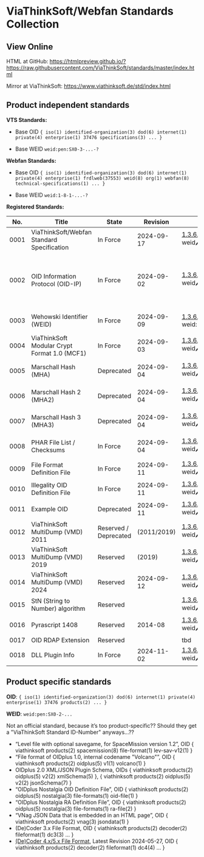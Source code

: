 # ViaThinkSoft/Webfan Standards Collection

## View Online

HTML at GitHub: https://htmlpreview.github.io/?https://raw.githubusercontent.com/ViaThinkSoft/standards/master/index.html

Mirror at ViaThinkSoft: https://www.viathinksoft.de/std/index.html

## Product independent standards

**VTS Standards:**

- Base OID	`{ iso(1) identified-organization(3) dod(6) internet(1) private(4) enterprise(1) 37476 specifications(3) ... }`

- Base WEID	`weid:pen:SX0-3-...-?`

**Webfan Standards:**

- Base OID `{ iso(1) identified-organization(3) dod(6) internet(1) private(4) enterprise(1) frdlweb(37553) weid(8) org(1) webfan(8) technical-specifications(1) ... }`

- Base WEID `weid:1-8-1-...-?`

**Registered Standards:**

| No.  | Title                                      | State            | Revision   | OID / WEID                                                                                                 | Resources                                                                           |
|------|--------------------------------------------|------------------|------------|------------------------------------------------------------------------------------------------------------|-------------------------------------------------------------------------------------|
| 0001 | ViaThinkSoft/Webfan Standard Specification | In Force         | 2024-09-17 | [1.3.6.1.4.1.37476.3.0.0](https://hosted.oidplus.com/viathinksoft/?goto=oid%3A1.3.6.1.4.1.37476.3.0.0)<br>weid:pen:SX0-3-0-0-5    | [TXT](https://github.com/ViaThinkSoft/standards/blob/main/viathinksoft-std-0001-std.txt) / [NROFF](https://github.com/ViaThinkSoft/standards/blob/main/viathinksoft-std-0001-std.nroff) |
| 0002 | OID Information Protocol (OID-IP)          | In Force         | 2024-09-02 | [1.3.6.1.4.1.37476.3.5.10](https://hosted.oidplus.com/viathinksoft/?goto=oid%3A1.3.6.1.4.1.37476.3.5.10)<br>weid:pen:SX0-3-5-A-6  | [TXT](https://github.com/ViaThinkSoft/standards/blob/main/viathinksoft-std-0002-oidip.txt) / [NROFF](https://github.com/ViaThinkSoft/standards/blob/main/viathinksoft-std-0002-oidip.nroff) / [JSON-Schema](https://github.com/ViaThinkSoft/standards/blob/main/viathinksoft-std-0002-oidip.json) / [XML-Schema](https://github.com/ViaThinkSoft/standards/blob/main/viathinksoft-std-0002-oidip.xsd) / [IETF I-D](https://datatracker.ietf.org/doc/draft-viathinksoft-oidip/10/) |
| 0003 | Wehowski Identifier (WEID)                 | In Force         | 2024-09-09 | [1.3.6.1.4.1.37553.8.1.8.1.6](https://registry.frdl.de/?goto=oid%3A1.3.6.1.4.1.37553.8.1.8.1.6)<br>weid:1-8-1-6-2           | [TXT](https://github.com/ViaThinkSoft/standards/blob/main/viathinksoft-std-0003-weid.txt) / [NROFF](https://github.com/ViaThinkSoft/standards/blob/main/viathinksoft-std-0003-weid.nroff) / [Website](https://weid.info/spec.html) |
| 0004 | ViaThinkSoft Modular Crypt Format 1.0 (MCF1) | In Force         | 2024-09-03 | [1.3.6.1.4.1.37476.3.0.1.1](https://hosted.oidplus.com/viathinksoft/?goto=oid%3A1.3.6.1.4.1.37476.3.0.1.1)<br>weid:pen:SX0-3-0-1-1-5 | [TXT](https://github.com/ViaThinkSoft/standards/blob/main/viathinksoft-std-0004-mcf1.txt) / [NROFF](https://github.com/ViaThinkSoft/standards/blob/main/viathinksoft-std-0004-mcf1.nroff) / [RefImpl](https://github.com/danielmarschall/php_utils/blob/master/vts_crypt.inc.php) |
| 0005 | Marschall Hash (MHA)                     | Deprecated | 2024-09-04  | [1.3.6.1.4.1.37476.3.2.1.1](https://hosted.oidplus.com/viathinksoft/?goto=oid%3A1.3.6.1.4.1.37476.3.2.1.1)<br>weid:pen:SX0-3-2-1-1-1 | [TXT](https://github.com/ViaThinkSoft/standards/blob/main/viathinksoft-std-0005-mha1.txt) / [NROFF](https://github.com/ViaThinkSoft/standards/blob/main/viathinksoft-std-0005-mha1.nroff) / [RefImpl](https://github.com/danielmarschall/php_utils/blob/master/vts_crypt.inc.php) |
| 0006 | Marschall Hash 2 (MHA2)                  | Deprecated | 2024-09-04  | [1.3.6.1.4.1.37476.3.2.1.2](https://hosted.oidplus.com/viathinksoft/?goto=oid%3A1.3.6.1.4.1.37476.3.2.1.2)<br>weid:pen:SX0-3-2-1-2-9 | [TXT](https://github.com/ViaThinkSoft/standards/blob/main/viathinksoft-std-0006-mha2.txt) / [NROFF](https://github.com/ViaThinkSoft/standards/blob/main/viathinksoft-std-0006-mha2.nroff) / [RefImpl](https://github.com/danielmarschall/php_utils/blob/master/vts_crypt.inc.php) |
| 0007 | Marschall Hash 3 (MHA3)                  | Deprecated | 2024-09-04  | [1.3.6.1.4.1.37476.3.2.1.3](https://hosted.oidplus.com/viathinksoft/?goto=oid%3A1.3.6.1.4.1.37476.3.2.1.3)<br>weid:pen:SX0-3-2-1-3-7 | [TXT](https://github.com/ViaThinkSoft/standards/blob/main/viathinksoft-std-0007-mha3.txt) / [NROFF](https://github.com/ViaThinkSoft/standards/blob/main/viathinksoft-std-0007-mha3.nroff) / [RefImpl](https://github.com/danielmarschall/php_utils/blob/master/vts_crypt.inc.php) |
| 0008 | PHAR File List / Checksums               | In Force   | 2024-09-04  | [1.3.6.1.4.1.37476.3.0.2](https://hosted.oidplus.com/viathinksoft/?goto=oid%3A1.3.6.1.4.1.37476.3.0.2)<br>weid:pen:SX0-3-0-2-1 | [TXT](https://github.com/ViaThinkSoft/standards/blob/main/viathinksoft-std-0008-phar-cs.txt) / [NROFF](https://github.com/ViaThinkSoft/standards/blob/main/viathinksoft-std-0008-phar-cs.nroff) / [RefImpl](https://github.com/danielmarschall/vnag/blob/master/src/build.phps) |
| 0009 | File Format Definition File              | In Force   | 2024-09-11  | [1.3.6.1.4.1.37476.3.1.7](https://hosted.oidplus.com/viathinksoft/?goto=oid%3A1.3.6.1.4.1.37476.3.1.7)<br>weid:pen:SX0-3-1-7-9 | [TXT](https://github.com/ViaThinkSoft/standards/blob/main/viathinksoft-std-0009-fileformat-def.txt) / [NROFF](https://github.com/ViaThinkSoft/standards/blob/main/viathinksoft-std-0009-fileformat-def.nroff) |
| 0010 | Illegality OID Definition File           | In Force   | 2024-09-11  | [1.3.6.1.4.1.37476.3.1.5](https://hosted.oidplus.com/viathinksoft/?goto=oid%3A1.3.6.1.4.1.37476.3.1.5)<br>weid:pen:SX0-3-1-5-3 | [TXT](https://github.com/ViaThinkSoft/standards/blob/main/viathinksoft-std-0010-illegal-oid.txt) / [NROFF](https://github.com/ViaThinkSoft/standards/blob/main/viathinksoft-std-0010-illegal-oid.nroff) |
| 0011 | Example OID                              | Deprecated | 2024-09-11  | [1.3.6.1.4.1.37476.9999](https://hosted.oidplus.com/viathinksoft/?goto=oid%3A1.3.6.1.4.1.37476.9999)<br>weid:pen:SX0-7PR-6 | [TXT](https://github.com/ViaThinkSoft/standards/blob/main/viathinksoft-std-0011-example-oid.txt) / [NROFF](https://github.com/ViaThinkSoft/standards/blob/main/viathinksoft-std-0011-example-oid.nroff) |
| 0012 | ViaThinkSoft MultiDump (VMD) 2011        | Reserved / Deprecated | (2011/2019) | [1.3.6.1.4.1.37476.3.1.6.2011](https://hosted.oidplus.com/viathinksoft/?goto=oid%3A1.3.6.1.4.1.37476.3.1.6.2011)<br>weid:pen:SX0-3-1-6-1JV-3 | [Web](https://misc.daniel-marschall.de/drafts/multidump/) |
| 0013 | ViaThinkSoft MultiDump (VMD) 2019        | Reserved              | (2019)  | [1.3.6.1.4.1.37476.3.1.6.2019](https://hosted.oidplus.com/viathinksoft/?goto=oid%3A1.3.6.1.4.1.37476.3.1.6.2019)<br>weid:pen:SX0-3-1-6-1K3-0 | [Web](https://misc.daniel-marschall.de/drafts/multidump/) |
| 0014 | ViaThinkSoft MultiDump (VMD) 2024        | Reserved              | 2024-09-12  | [1.3.6.1.4.1.37476.3.1.6.2024](https://hosted.oidplus.com/viathinksoft/?goto=oid%3A1.3.6.1.4.1.37476.3.1.6.2024)<br>weid:pen:SX0-3-1-6-1K8-9 | [Web](https://misc.daniel-marschall.de/drafts/multidump/) |
| 0015 | StN (String to Number) algorithm         | Reserved              |             | [1.3.6.1.4.1.37476.3.2.3.1](https://hosted.oidplus.com/viathinksoft/?goto=oid%3A1.3.6.1.4.1.37476.3.2.3.1)<br>weid:pen:SX0-3-2-3-1-9 |                                                      |
| 0016 | Pyrascript 1408                          | Reserved              | 2014-08     | [1.3.6.1.4.1.37476.3.4.1.1408](https://hosted.oidplus.com/viathinksoft/?goto=oid%3A1.3.6.1.4.1.37476.3.4.1.1408)<br>weid:pen:SX0-3-4-1-134-6 |                                                      |
| 0017 | OID RDAP Extension                       | Reserved              |             | tbd                          |                                                      |
| 0018 | DLL Plugin Info                          | In Force              | 2024-11-02  | [1.3.6.1.4.1.37476.3.3.1](https://hosted.oidplus.com/viathinksoft/?goto=oid%3A1.3.6.1.4.1.37476.3.3.1)<br>weid:pen:SX0-3-3-1-0 | [TXT](https://github.com/ViaThinkSoft/standards/blob/main/viathinksoft-std-0018-dll-plugin-info.txt) / [NROFF](https://github.com/ViaThinkSoft/standards/blob/main/viathinksoft-std-0018-dll-plugin-info.nroff) |

## Product specific standards

**OID**:	`{ iso(1) identified-organization(3) dod(6) internet(1) private(4) enterprise(1) 37476 products(2) ... }`

**WEID**:	`weid:pen:SX0-2-...`

Not an official standard, because it’s too product-specific?? Should they get a "ViaThinkSoft Standard ID-Number" anyways...??
-	“Level file with optional savegame, for SpaceMission version 1.2”, OID { viathinksoft products(2) spacemission(8) file-format(1) lev-sav-v12(1) }
-	“File format of OIDplus 1.0, internal codename "Volcano"”, OID { viathinksoft products(2) oidplus(5) v1(1) volcano(1) }
-	OIDplus 2.0 XML/JSON Plugin Schema, OIDs { viathinksoft products(2) oidplus(5) v2(2) xmlSchema(5) }, { viathinksoft products(2) oidplus(5) v2(2) jsonSchema(7) }
-	“OIDplus Nostalgia OID Definition File”, OID { viathinksoft products(2) oidplus(5) nostalgia(3) file-formats(1) oid-file(1) }
-	“OIDplus Nostalgia RA Definition File”, OID { viathinksoft products(2) oidplus(5) nostalgia(3) file-formats(1) ra-file(2) }
-	“VNag JSON Data that is embedded in an HTML page”, OID { viathinksoft products(2) vnag(3) jsondata(1) }
-	(De)Coder 3.x File Format, OID { viathinksoft products(2) decoder(2) fileformat(1) dc3(3) … }
-	[(De)Coder 4.x/5.x File Format](https://github.com/danielmarschall/decoder/blob/master/Decoder50/Private/DC4-Format-Specification.txt), Latest Revision 2024-05-27, OID { viathinksoft products(2) decoder(2) fileformat(1) dc4(4) … }
